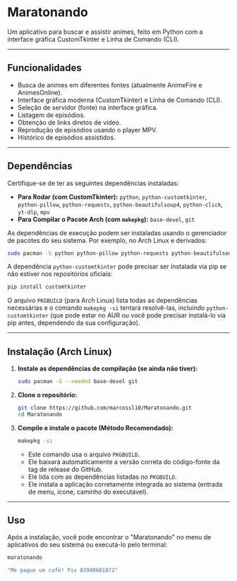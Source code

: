 # Maratonando

Um aplicativo para buscar e assistir animes, feito em Python com a interface gráfica CustomTkinter e Linha de Comando (CLI).

---

## Funcionalidades

*   Busca de animes em diferentes fontes (atualmente AnimeFire e AnimesOnline).
*   Interface gráfica moderna (CustomTkinter) e Linha de Comando (CLI).
*   Seleção de servidor (fonte) na interface gráfica.
*   Listagem de episódios.
*   Obtenção de links diretos de vídeo.
*   Reprodução de episódios usando o player MPV.
*   Histórico de episódios assistidos.
---

## Dependências

Certifique-se de ter as seguintes dependências instaladas:

*   **Para Rodar (com CustomTkinter):** `python`, `python-customtkinter`, `python-pillow`, `python-requests`, `python-beautifulsoup4`, `python-click`, `yt-dlp`, `mpv`
*   **Para Compilar o Pacote Arch (com `makepkg`):** `base-devel`, `git`

As dependências de execução podem ser instaladas usando o gerenciador de pacotes do seu sistema.
Por exemplo, no Arch Linux e derivados:
```bash
sudo pacman -S python python-pillow python-requests python-beautifulsoup4 python-click yt-dlp mpv
```
A dependência `python-customtkinter` pode precisar ser instalada via pip se não estiver nos repositórios oficiais:
```bash
pip install customtkinter
```

O arquivo `PKGBUILD` (para Arch Linux) lista todas as dependências necessárias e o comando `makepkg -si` tentará resolvê-las, incluindo `python-customtkinter` (que pode estar no AUR ou você pode precisar instalá-lo via pip antes, dependendo da sua configuração).

---

## Instalação (Arch Linux)

1.  **Instale as dependências de compilação (se ainda não tiver):**
    ```bash
    sudo pacman -S --needed base-devel git
    ```

2.  **Clone o repositório:**
    ```bash
    git clone https://github.com/marcossl10/Maratonando.git
    cd Maratonando
    ```

3.  **Compile e instale o pacote (Método Recomendado):**
    ```bash
    makepkg -si
    ```
    *   Este comando usa o arquivo `PKGBUILD`.
    *   Ele baixará automaticamente a versão correta do código-fonte da tag de release do GitHub.
    *   Ele lida com as dependências listadas no `PKGBUILD`.
    *   Ele instala a aplicação corretamente integrada ao sistema (entrada de menu, ícone, caminho do executável).

---

## Uso

Após a instalação, você pode encontrar o "Maratonando" no menu de aplicativos do seu sistema ou executá-lo pelo terminal:
```bash
maratonando

"Me pague um café! Pix 83980601072"